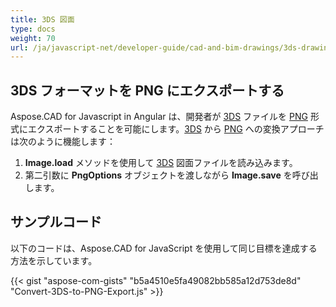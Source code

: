```yaml
---
title: 3DS 図面
type: docs
weight: 70
url: /ja/javascript-net/developer-guide/cad-and-bim-drawings/3ds-drawings/
---
```


## **3DS フォーマットを PNG にエクスポートする**

Aspose.CAD for Javascript in Angular は、開発者が [3DS](https://docs.fileformat.com/3d/3ds/) ファイルを [PNG](https://docs.fileformat.com/image/png/) 形式にエクスポートすることを可能にします。[3DS](https://docs.fileformat.com/3d/3ds/) から [PNG](https://docs.fileformat.com/image/png/) への変換アプローチは次のように機能します：

1. **Image.load** メソッドを使用して [3DS](https://docs.fileformat.com/3d/3ds/) 図面ファイルを読み込みます。
1. 第二引数に **PngOptions** オブジェクトを渡しながら **Image.save** を呼び出します。

## サンプルコード

以下のコードは、Aspose.CAD for JavaScript を使用して同じ目標を達成する方法を示しています。

{{< gist "aspose-com-gists" "b5a4510e5fa49082bb585a12d753de8d" "Convert-3DS-to-PNG-Export.js" >}}
